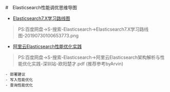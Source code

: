 #　Elasticsearch性能调优思维导图
- [Elasticsearch7.X学习路线图](https://blog.csdn.net/qq_35349114/article/details/97756134)
> PS:百度网盘->S-搜索-Elasticsearch->Elasticsearch7.X学习路线图-20190730100653773.png
- [阿里云Elasticsearch性能优化实践](https://developer.aliyun.com/article/670118)
> PS:百度网盘->S-搜索-Elasticsearch->阿里云Elasticsearch架构解析与性能优化实践-深圳站-欧阳楚才.pdf  (推荐参考byArvin)
   
    - 部署建议
    - 写入性能优化
    - 查询性能优化
